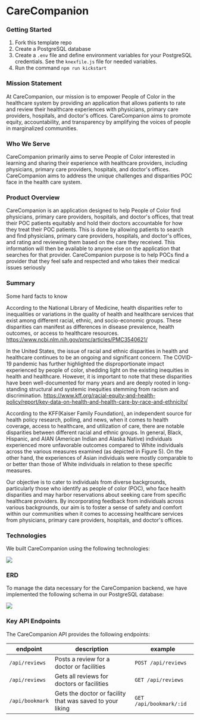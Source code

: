 # CareCompanion

### Getting Started

1. Fork this template repo
2. Create a PostgreSQL database
3. Create a `.env` file and define environment variables for your PostgreSQL credentials. See the `knexfile.js` file for needed variables.
4. Run the command `npm run kickstart`

### Mission Statement

At CareCompanion, our mission is to empower People of Color in the healthcare system by providing an application that allows patients to rate and review their healthcare experiences with physicians, primary care providers, hospitals, and doctor's offices. CareCompanion aims to promote equity, accountability, and transparency by amplifying the voices of people in marginalized communities.

### Who We Serve

CareCompanion primarily aims to serve People of Color interested in learning and sharing their experience with healthcare providers, including physicians, primary care providers, hospitals, and doctor's offices. CareCompanion aims to address the unique challenges and disparities POC face in the health care system. 

### Product Overview

CareCompanion is an application designed to help People of Color find physicians, primary care providers, hospitals, and doctor's offices, that treat their POC patients equitably and hold their doctors accountable for how they treat their POC patients. This is done by allowing patients to search and find  physicians, primary care providers, hospitals, and doctor's offices, and rating and reviewing them based on the care they received. This information will then be available to anyone else on the application that searches for that provider. CareCompanion purpose is to help POCs find a provider that they feel safe and respected and who takes their medical issues seriously 


### Summary

 Some hard facts to know

According to the National Library of Medicine, health disparities refer to inequalities or variations in the quality of health and healthcare services that exist among different racial, ethnic, and socio-economic groups. These disparities can manifest as differences in disease prevalence, health outcomes, or access to healthcare resources. https://www.ncbi.nlm.nih.gov/pmc/articles/PMC3540621/

In the United States, the issue of racial and ethnic disparities in health and healthcare continues to be an ongoing and significant concern. The COVID-19 pandemic has further highlighted the disproportionate impact experienced by people of color, shedding light on the existing inequities in health and healthcare. However, it is important to note that these disparities have been well-documented for many years and are deeply rooted in long-standing structural and systemic inequities stemming from racism and discrimination. https://www.kff.org/racial-equity-and-health-policy/report/key-data-on-health-and-health-care-by-race-and-ethnicity/


According to the KFF(Kaiser Family Foundation), an independent source for health policy research, polling, and news, when it comes to health coverage, access to healthcare, and utilization of care, there are notable disparities between different racial and ethnic groups. In general, Black, Hispanic, and AIAN (American Indian and Alaska Native) individuals experienced more unfavorable outcomes compared to White individuals across the various measures examined (as depicted in Figure 5). On the other hand, the experiences of Asian individuals were mostly comparable to or better than those of White individuals in relation to these specific measures.

Our objective is to cater to individuals from diverse backgrounds, particularly those who identify as people of color (POC), who face health disparities and may harbor reservations about seeking care from specific healthcare providers. By incorporating feedback from individuals across various backgrounds, our aim is to foster a sense of safety and comfort within our communities when it comes to accessing healthcare services from physicians, primary care providers, hospitals, and doctor's offices.



### Technologies  
We built CareCompanion using the following technologies:

![](readme-img/technologies.png.png)



### ERD

To manage the data necessary for the CareCompanion backend, we have implemented the following schema in our PostgreSQL database:

![](readme-img/ERD.png.png)

### Key API Endpoints

The CareCompanion API provides the following endpoints:

| endpoint | description | example |
| - | - | - |
| `/api/reviews` | Posts a review for a doctor or facilities | `POST /api/reviews` |
| `/api/reviews` | Gets all reviews for doctors or facilities | `GET /api/reviews` |
| `/api/bookmark` | Gets the doctor or facility that was saved to your liking| `GET /api/bookmark/:id` |


